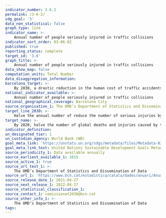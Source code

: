 ```yaml
---
indicator_number: 3.6.2
permalink: /3-6-2/
sdg_goal: '3'
data_non_statistical: false
graph_type: line
indicator_name: >-
    Annual number of people seriously injured in traffic collisions
indicator_sort_order: 03-06-02
published: true
reporting_status: complete
target_id: '3.6'
graph_title: >-
    Annual number of people seriously injured in traffic collisions
data_show_map: false
computation_units: Total Number
data_disaggregation_information: 
barcelona_target: >-
	By 2030, a drastic reduction in the human cost of traffic accidents
national_indicator_available: >-
    Annual number of people seriously injured in traffic collisions
national_geographical_coverage: Barcelona City 
source_organisation_1: The OMD’s Department of Statistics and Dissemination of Data 
target_line_2030: >-
    Halve the annual number of reduce the number of serious injuries by 40% compared to the figures for 2015: Less than 120
target_name: >-
	By 2020, halve the number of global deaths and injuries caused by traffic accidents
indicator_definition:
un_designated_tier: 1
un_custodian_agency: World Bank (WB)
goal_meta_link: 'https://unstats.un.org/sdgs/metadata/files/Metadata-03-06-01.pdf'
goal_meta_link_text: United Nations Sustainable Development Goals Metadata (pdf 894kB)
source_periodicity_1: Data available annually
source_earliest_available_1: 2015
source_active_1: true
source_url_text_1: >-
    The OMD’s Department of Statistics and Dissemination of Data
source_url_1: 'https://www.bcn.cat/estadistica/catala/dades/anuari/Anuari2020_AAFF.pdf'
source_release_date_1: 2021-04-27
source_next_release_1: 2022-04-27
source_statistical_classification_1: 
source_contact_1: comissionat2030@bcn.cat
source_other_info_1: >-
    The OMD’s Department of Statistics and Dissemination of Data
tags:
---
```

